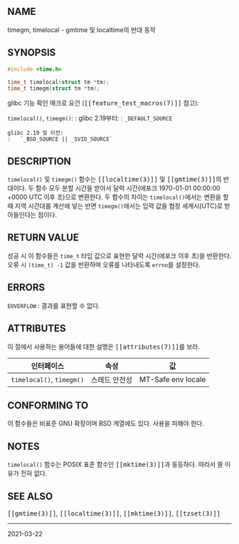 ## NAME

timegm, timelocal - gmtime 및 localtime의 반대 동작

## SYNOPSIS

```c
#include <time.h>

time_t timelocal(struct tm *tm);
time_t timegm(struct tm *tm);
```

glibc 기능 확인 매크로 요건 (<tt>[[feature_test_macros(7)]]</tt> 참고):

`timelocal()`, `timegm()`:
:   glibc 2.19부터:
    :   `_DEFAULT_SOURCE`

    glibc 2.19 및 이전:
    :   `_BSD_SOURCE || _SVID_SOURCE`

## DESCRIPTION

`timelocal()` 및 `timegm()` 함수는 <tt>[[localtime(3)]]</tt> 및 <tt>[[gmtime(3)]]</tt>의 반대이다. 두 함수 모두 분할 시간을 받아서 달력 시간(에포크 1970-01-01 00:00:00 +0000 UTC 이후 초)으로 변환한다. 두 함수의 차이는 `timelocal()`에서는 변환을 할 때 지역 시간대를 계산에 넣는 반면 `timegm()`에서는 입력 값을 협정 세계시(UTC)로 받아들인다는 점이다.

## RETURN VALUE

성공 시 이 함수들은 `time_t` 타입 값으로 표현한 달력 시간(에포크 이후 초)을 반환한다. 오류 시 `(time_t) -1` 값을 반환하며 오류를 나타내도록 `errno`를 설정한다.

## ERRORS

`EOVERFLOW`
:   결과를 표현할 수 없다.

## ATTRIBUTES

이 절에서 사용하는 용어들에 대한 설명은 <tt>[[attributes(7)]]</tt>를 보라.

| 인터페이스 | 속성 | 값 |
| --- | --- | --- |
| `timelocal()`, `timegm()` | 스레드 안전성 | MT-Safe env locale |

## CONFORMING TO

이 함수들은 비표준 GNU 확장이며 BSD 계열에도 있다. 사용을 피해야 한다.

## NOTES

`timelocal()` 함수는 POSIX 표준 함수인 <tt>[[mktime(3)]]</tt>과 동등하다. 따라서 쓸 이유가 전혀 없다.

## SEE ALSO

<tt>[[gmtime(3)]]</tt>, <tt>[[localtime(3)]]</tt>, <tt>[[mktime(3)]]</tt>, <tt>[[tzset(3)]]</tt>

----

2021-03-22
